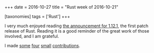 +++
date = 2016-10-27
title = "Rust week of 2016-10-21"

[taxonomies]
tags = ['Rust']
+++

I very much enjoyed reading [the announcement for 1.12.1], the first
patch release of Rust. Reading it is a good reminder of the great work
of those involved, and I am grateful.

I made [some][] [four][] [small][] [contributions].

  [the announcement for 1.12.1]: https://blog.rust-lang.org/2016/10/20/Rust-1.12.1.html
  [some]: https://github.com/tailhook/rotor/pull/28
  [four]: https://github.com/GuillaumeGomez/sysinfo/pull/22
  [small]: https://github.com/borntyping/rust-psutil/pull/11
  [contributions]: https://github.com/borntyping/rust-psutil/pull/12
